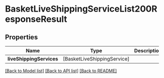# BasketLiveShippingServiceList200ResponseResult

## Properties
Name | Type | Description | Notes
------------ | ------------- | ------------- | -------------
**liveShippingServices** | [BasketLiveShippingService] |  | [optional] 

[[Back to Model list]](../README.md#documentation-for-models) [[Back to API list]](../README.md#documentation-for-api-endpoints) [[Back to README]](../README.md)


